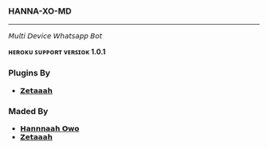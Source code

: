 ### HANNA-XO-MD
********************
𝘔𝘶𝘭𝘵𝘪 𝘋𝘦𝘷𝘪𝘤𝘦 𝘞𝘩𝘢𝘵𝘴𝘢𝘱𝘱 𝘉𝘰𝘵

**ʜᴇʀᴏᴋᴜ ꜱᴜᴩᴩᴏʀᴛ ᴠᴇʀꜱɪᴏᴋ 1.0.1**


### Plugins By 
- [𝗭𝗲𝘁𝗮𝗮𝗮𝗵](https://github.com/kingbadan321)

### Maded By
- [𝗛𝗮𝗻𝗻𝗻𝗮𝗮𝗵 𝗢𝘄𝗼](https://github.com/Abhiiiyh)
- [𝗭𝗲𝘁𝗮𝗮𝗮𝗵](https://github.com/kingbadan321)
